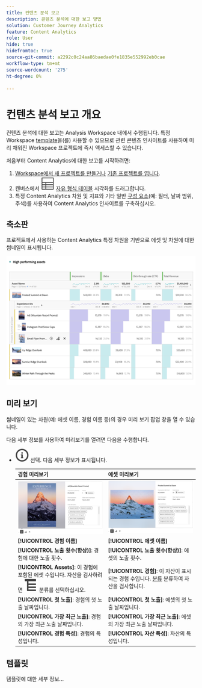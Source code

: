 ```yaml
---
title: 컨텐츠 분석 보고
description: 콘텐츠 분석에 대한 보고 방법
solution: Customer Journey Analytics
feature: Content Analytics
role: User
hide: true
hidefromtoc: true
source-git-commit: a2292c0c24aa86baedae0fe1835e552992eb0cae
workflow-type: tm+mt
source-wordcount: '275'
ht-degree: 0%

---
```


# 컨텐츠 분석 보고 개요

컨텐츠 분석에 대한 보고는 Analysis Workspace 내에서 수행됩니다. 특정 Workspace [template](#template)을(를) 사용할 수 있으므로 관련 콘텐츠 인사이트를 사용하여 미리 채워진 Workspace 프로젝트에 즉시 액세스할 수 있습니다.

처음부터 Content Analytics에 대한 보고를 시작하려면:

1. [Workspace에서 새 프로젝트를 만들거나](/help/analysis-workspace/build-workspace-project/create-projects.md) [기존 프로젝트를 엽니다](/help/analysis-workspace/build-workspace-project/open-projects.md).
1. 캔버스에서 ![테이블](/help/assets/icons/Table.svg) [자유 형식 테이블](/help/analysis-workspace/visualizations/freeform-table/freeform-table.md) 시각화를 드래그합니다.
1. 특정 Content Analytics 차원 및 지표와 기타 일반 [구성 요소](/help/components/overview.md)(예: 필터, 날짜 범위, 주석)를 사용하여 Content Analytics 인사이트를 구축하십시오.

## 축소판

프로젝트에서 사용하는 Content Analytics 특정 차원을 기반으로 에셋 및 차원에 대한 썸네일이 표시됩니다.

![콘텐츠 분석 썸네일](../assets/aca-thumbnails.png)

## 미리 보기

썸네일이 있는 차원(예: 에셋 이름, 경험 이름 등)의 경우 미리 보기 팝업 창을 열 수 있습니다.

다음 세부 정보를 사용하여 미리보기를 열려면 다음을 수행합니다.

* ![InfoOutline](/help/assets/icons/InfoOutline.svg) 선택. 다음 세부 정보가 표시됩니다.

  | 경험 미리보기 | 에셋 미리보기 |
  |---|---|
  | ![Content Analytics 경험 미리 보기](../assets/aca-experience-preview.png) | ![Content Analytics 자산 미리 보기](../assets/aca-asset-preview.png) |
  | **[!UICONTROL 경험 이름]** | **[!UICONTROL 에셋 이름]** |
  | **[!UICONTROL 노출 횟수(항상)]**: 경험에 대한 노출 횟수. | **[!UICONTROL 노출 횟수(항상)]**: 에셋의 노출 횟수. |
  | **[!UICONTROL Assets]**: 이 경험에 포함된 에셋 수입니다. 자산을 검사하려면 ![분류](/help/assets/icons/Breakdown.svg) 분류를 선택하십시오. | **[!UICONTROL 경험]**: 이 자산이 표시되는 경험 수입니다. [분류](/help/assets/icons/Breakdown.svg) 분류하여 자산을 검사합니다. |
  | **[!UICONTROL 첫 노출]**: 경험의 첫 노출 날짜입니다. | **[!UICONTROL 첫 노출]**: 에셋의 첫 노출 날짜입니다. |
  | **[!UICONTROL 가장 최근 노출]**: 경험의 가장 최근 노출 날짜입니다. | **[!UICONTROL 가장 최근 노출]**: 에셋의 가장 최근 노출 날짜입니다. |
  | **[!UICONTROL 경험 특성]**: 경험의 특성입니다. | **[!UICONTROL 자산 특성]**: 자산의 특성입니다. |


## 템플릿

템플릿에 대한 세부 정보...
